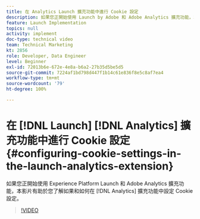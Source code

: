 ```yaml
---
title: 在 Analytics Launch 擴充功能中進行 Cookie 設定
description: 如果您正開始使用 Launch by Adobe 和 Adobe Analytics 擴充功能，本影片有助於您了解如果和如何在 Analytics 擴充功能中設定 Cookie 設定。
feature: Launch Implementation
topics: null
activity: implement
doc-type: technical video
team: Technical Marketing
kt: 2856
role: Developer, Data Engineer
level: Beginner
exl-id: 72013b6e-672e-4e8a-b6a2-27b35d5be5d5
source-git-commit: 7224af1bd798d447f1b14c61e836f8e5c8af7ea4
workflow-type: tm+mt
source-wordcount: '79'
ht-degree: 100%

---
```


# 在 [!DNL Launch] [!DNL Analytics] 擴充功能中進行 Cookie 設定 {#configuring-cookie-settings-in-the-launch-analytics-extension}

如果您正開始使用 Experience Platform Launch 和 Adobe Analytics 擴充功能，本影片有助於您了解如果和如何在 [!DNL Analytics] 擴充功能中設定 Cookie 設定。

>[!VIDEO](https://video.tv.adobe.com/v/27212/?quality=12&learn=on)
